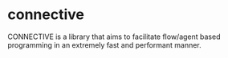 # connective

CONNECTIVE is a library that aims to facilitate flow/agent based programming in an extremely fast and performant manner.
